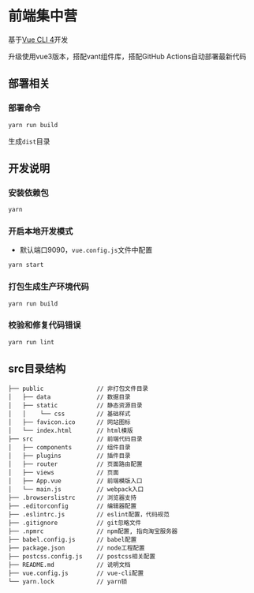 # 前端集中营

基于[Vue CLI 4](https://cli.vuejs.org/)开发

升级使用vue3版本，搭配vant组件库，搭配GitHub Actions自动部署最新代码

## 部署相关

### 部署命令

```bash
yarn run build
```
生成`dist`目录

## 开发说明

### 安装依赖包

```bash
yarn
```

### 开启本地开发模式

- 默认端口9090，`vue.config.js`文件中配置

```bash
yarn start
```

### 打包生成生产环境代码

```bash
yarn run build
```

### 校验和修复代码错误

```bash
yarn run lint
```

## src目录结构

```
├── public               // 非打包文件目录
│   ├── data             // 数据目录
│   ├── static           // 静态资源目录
│   │    └── css         // 基础样式
│   ├── favicon.ico      // 网站图标
│   └── index.html       // html模版
├── src                  // 前端代码目录
│   ├── components       // 组件目录
│   ├── plugins          // 插件目录
│   ├── router           // 页面路由配置
│   ├── views            // 页面
│   ├── App.vue          // 前端模版入口
│   └── main.js          // webpack入口
├── .browserslistrc      // 浏览器支持
├── .editorconfig        // 编辑器配置
├── .eslintrc.js         // eslint配置，代码规范
├── .gitignore           // git忽略文件
├── .npmrc               // npm配置, 指向淘宝服务器
├── babel.config.js      // babel配置
├── package.json         // node工程配置
├── postcss.config.js    // postcss相关配置
├── README.md            // 说明文档
├── vue.config.js        // vue-cli配置
└── yarn.lock            // yarn锁
```

